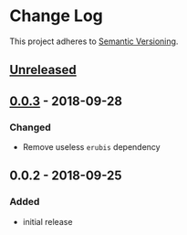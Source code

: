 # Change Log
This project adheres to [Semantic Versioning](http://semver.org/).

## [Unreleased]

## [0.0.3] - 2018-09-28
### Changed

- Remove useless `erubis` dependency

## 0.0.2 - 2018-09-25
### Added
- initial release

[Unreleased]: https://github.com/clevertoday/sensu-plugins-hangouts-chat/compare/0.0.3...HEAD
[0.0.3]: https://github.com/clevertoday/sensu-plugins-hangouts-chat/compare/0.0.2...0.0.3

